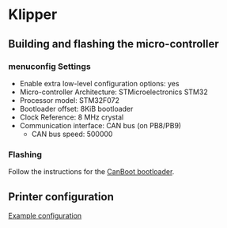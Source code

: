 # Klipper

## Building and flashing the micro-controller

### menuconfig Settings

* Enable extra low-level configuration options: yes
* Micro-controller Architecture: STMicroelectronics STM32
* Processor model: STM32F072
* Bootloader offset: 8KiB bootloader
* Clock Reference: 8 MHz crystal
* Communication interface: CAN bus (on PB8/PB9)
  * CAN bus speed: 500000

### Flashing
  
Follow the instructions for the [CanBoot bootloader](https://github.com/Arksine/CanBoot).  
  
## Printer configuration

[Example configuration](CW2-CAN.cfg)